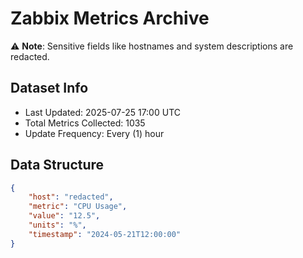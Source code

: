 # Zabbix Metrics Archive

⚠️ **Note**: Sensitive fields like hostnames and system descriptions are redacted.

## Dataset Info
- Last Updated: 2025-07-25 17:00 UTC
- Total Metrics Collected: 1035
- Update Frequency: Every (1) hour

## Data Structure
```json
{
    "host": "redacted",
    "metric": "CPU Usage",
    "value": "12.5",
    "units": "%",
    "timestamp": "2024-05-21T12:00:00"
}
```

